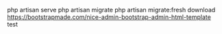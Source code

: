 php artisan serve
php artisan migrate
php artisan migrate:fresh
download https://bootstrapmade.com/nice-admin-bootstrap-admin-html-template
test